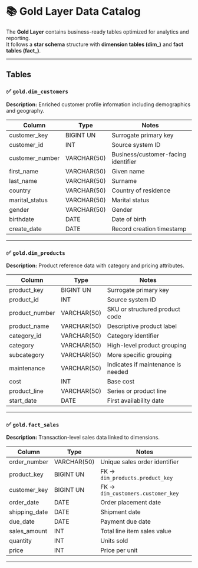# 📚 Gold Layer Data Catalog

The **Gold Layer** contains business-ready tables optimized for analytics and reporting.  
It follows a **star schema** structure with **dimension tables (dim_)** and **fact tables (fact_)**.

---

## Tables

### ✅ `gold.dim_customers`
**Description:** Enriched customer profile information including demographics and geography.

| Column          | Type         | Notes                                         |
|-----------------|--------------|-----------------------------------------------|
| customer_key    | BIGINT UN    | Surrogate primary key                         |
| customer_id     | INT          | Source system ID                              |
| customer_number | VARCHAR(50)  | Business/customer-facing identifier           |
| first_name       | VARCHAR(50)  | Given name                                    |
| last_name        | VARCHAR(50)  | Surname                                       |
| country         | VARCHAR(50)  | Country of residence                          |
| marital_status  | VARCHAR(50)  | Marital status                                |
| gender          | VARCHAR(50)  | Gender                                        |
| birthdate       | DATE         | Date of birth                                 |
| create_date     | DATE         | Record creation timestamp                     |

---

### ✅ `gold.dim_products`
**Description:** Product reference data with category and pricing attributes.

| Column              | Type         | Notes                                   |
|---------------------|--------------|-----------------------------------------|
| product_key         | BIGINT UN    | Surrogate primary key                   |
| product_id          | INT          | Source system ID                        |
| product_number      | VARCHAR(50)  | SKU or structured product code          |
| product_name        | VARCHAR(50)  | Descriptive product label               |
| category_id         | VARCHAR(50)  | Category identifier                     |
| category            | VARCHAR(50)  | High-level product grouping             |
| subcategory         | VARCHAR(50)  | More specific grouping                  |
| maintenance         | VARCHAR(50)  | Indicates if maintenance is needed      |
| cost                | INT          | Base cost                               |
| product_line        | VARCHAR(50)  | Series or product line                  |
| start_date          | DATE         | First availability date                 |

---

### ✅ `gold.fact_sales`
**Description:** Transaction-level sales data linked to dimensions.

| Column        | Type         | Notes                             |
|---------------|--------------|-----------------------------------|
| order_number  | VARCHAR(50)  | Unique sales order identifier     |
| product_key   | BIGINT UN    | FK → `dim_products.product_key`   |
| customer_key  | BIGINT UN    | FK → `dim_customers.customer_key` |
| order_date    | DATE         | Order placement date              |
| shipping_date | DATE         | Shipment date                     |
| due_date      | DATE         | Payment due date                  |
| sales_amount  | INT          | Total line item sales value       |
| quantity      | INT          | Units sold                        |
| price         | INT          | Price per unit                    |

---
